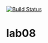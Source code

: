 [![Build Status](https://travis-ci.org/kit10000000/lab08.svg?branch=master)](https://travis-ci.org/kit10000000/lab08)
# lab08
